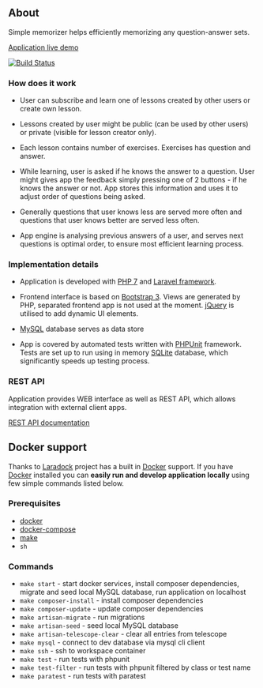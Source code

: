 ## About

Simple memorizer helps efficiently memorizing any question-answer sets.

[Application live demo](https://simple-memorizer.online)

[![Build Status](https://travis-ci.com/rtrzebinski/simple-memorizer-3.svg?branch=master)](https://travis-ci.com/rtrzebinski/simple-memorizer-3)

### How does it work

- User can subscribe and learn one of lessons created by other users or create own lesson.

- Lessons created by user might be public (can be used by other users) or private (visible for lesson creator only).

- Each lesson contains number of exercises. Exercises has question and answer.

- While learning, user is asked if he knows the answer to a question. User might gives app the feedback simply pressing one of 2 buttons - if he knows the answer or not. App stores this information and uses it to adjust order of questions being asked.

- Generally questions that user knows less are served more often and questions that user knows better are served less often.

- App engine is analysing previous answers of a user, and serves next questions is optimal order, to ensure most efficient learning process.

### Implementation details

- Application is developed with [PHP 7](http://php.net) and [Laravel framework](https://laravel.com).

- Frontend interface is based on [Bootstrap 3](http://getbootstrap.com). Views are generated by PHP, separated frontend app is not used at the moment. [jQuery](https://jquery.com) is utilised to add dynamic UI elements.

- [MySQL](https://mysql.com) database serves as data store

- App is covered by automated tests written with [PHPUnit](https://phpunit.de) framework. Tests are set up to run using in memory [SQLite](sqlite) database, which significantly speeds up testing process.

### REST API

Application provides WEB interface as well as REST API, which allows integration with external client apps.

[REST API documentation](https://github.com/rtrzebinski/simple-memorizer-3/wiki/REST-API)

## Docker support

Thanks to [Laradock](https://laradock.io) project has a built in [Docker](https://www.docker.com) support. If you have [Docker](https://www.docker.com) installed you can **easily run and develop application locally** using few simple commands listed below.

### Prerequisites

- [docker](https://www.docker.com/)
- [docker-compose](https://docs.docker.com/compose/)
- [make](https://www.gnu.org/software/make/)
- `sh`

### Commands

- `make start` - start docker services, install composer dependencies, migrate and seed local MySQL database, run application on localhost
- `make composer-install` - install composer dependencies
- `make composer-update` - update composer dependencies
- `make artisan-migrate` - run migrations
- `make artisan-seed` - seed local MySQL database
- `make artisan-telescope-clear` - clear all entries from telescope
- `make mysql` - connect to dev database via mysql cli client
- `make ssh` - ssh to workspace container
- `make test` - run tests with phpunit
- `make test-filter` - run tests with phpunit filtered by class or test name
- `make paratest` - run tests with paratest
